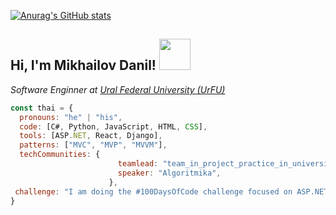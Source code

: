 [![Anurag's GitHub stats](https://github-readme-stats.vercel.app/api?username=MyLongCode)](https://github.com/anuraghazra/github-readme-stats)

<h2> Hi, I'm Mikhailov Danil! <img src="https://media.giphy.com/media/mGcNjsfWAjY5AEZNw6/giphy.gif" width="50"></h2>

<p><em>Software Enginner at <a href="https://urfu.ru">Ural Federal University (UrFU)</a>
</em></p>

```javascript
const thai = {
  pronouns: "he" | "his",
  code: [C#, Python, JavaScript, HTML, CSS],
  tools: [ASP.NET, React, Django],
  patterns: ["MVC", "MVP", "MVVM"],
  techCommunities: {
                        teamlead: "team_in_project_practice_in_university",
                        speaker: "Algoritmika",
                      },
 challenge: "I am doing the #100DaysOfCode challenge focused on ASP.NET, algorithms and architecture"
}
```
